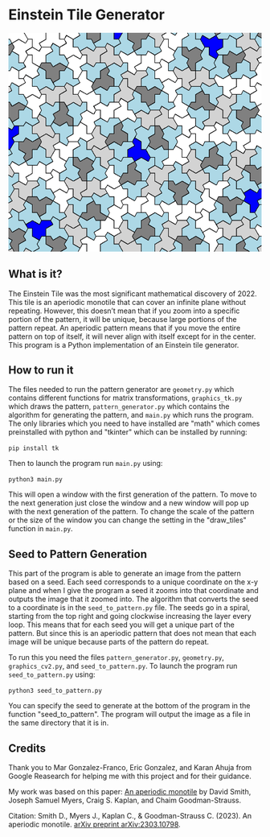 # Einstein Tile Generator
![Einstein Pattern](pattern_image.png)

## What is it?
The Einstein Tile was the most significant mathematical discovery of 2022. This tile is an aperiodic monotile that can cover an infinite plane without repeating. However, this doesn’t mean that if you zoom into a specific portion of the pattern, it will be unique, because large portions of the pattern repeat. An aperiodic pattern means that if you move the entire pattern on top of itself, it will never align with itself except for in the center. This  program is a Python implementation of an Einstein tile generator.

## How to run it
The files needed to run the pattern generator are `geometry.py` which contains different functions for matrix transformations, `graphics_tk.py` which draws the pattern, `pattern_generator.py` which contains the algorithm for generating the pattern, and `main.py` which runs the program. The only libraries which you need to have installed are "math" which comes preinstalled with python and "tkinter" which can be installed by running:

`pip install tk` 

Then to launch the program run `main.py` using: 

`python3 main.py` 

This will open a window with the first generation of the pattern. To move to the next generation just close the window and a new window will pop up with the next generation of the pattern. To change the scale of the pattern or the size of the window you can change the setting in the "draw_tiles" function in `main.py`.

## Seed to Pattern Generation
This part of the program is able to generate an image from the pattern based on a seed. Each seed corresponds to a unique coordinate on the x-y plane and when I give the program a seed it zooms into that coordinate and outputs the image that it zoomed into. The algorithm that converts the seed to a coordinate is in the `seed_to_pattern.py` file. The seeds go in a spiral, starting from the top right and going clockwise increasing the layer every loop. This means that for each seed you will get a unique part of the pattern. But since this is an aperiodic pattern that does not mean that each image will be unique because parts of the pattern do repeat.

To run this you need the files `pattern_generator.py`, `geometry.py`, `graphics_cv2.py`, and `seed_to_pattern.py`. To launch the program run `seed_to_pattern.py` using: 

`python3 seed_to_pattern.py` 

You can specify the seed to generate at the bottom of the program in the function "seed_to_pattern". The program will output the image as a file in the same directory that it is in.

## Credits
Thank you to Mar Gonzalez-Franco, Eric Gonzalez, and Karan Ahuja from Google Reasearch for helping me with this project and for their guidance.


My work was based on this paper: [An aperiodic monotile](https://cs.uwaterloo.ca/~csk/hat/) by David Smith, Joseph Samuel Myers, Craig S. Kaplan, and Chaim Goodman-Strauss.

Citation: Smith D., Myers J., Kaplan C., & Goodman-Strauss C. (2023). An aperiodic monotile. [arXiv preprint arXiv:2303.10798](https://arxiv.org/abs/2303.10798).
